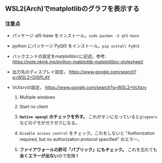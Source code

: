 ## WSL2(Arch)でmatplotlibのグラフを表示する
### 注意点
- パッケージ qt5-base をインストール。`sudo pacman -S qt5-base`

- python にパッケージ PyQt5 をインストール。`pip install PyQt5`

- バックエンドの設定をmatplotlibrcに記述。参考: https://note.nkmk.me/python-matplotlib-matplotlibrc-stylesheet/

- 出力先のディスプレイ設定。 https://www.google.com/search?q=WSL2+DISPLAY

- VcXsrvの設定。 https://www.google.com/search?q=WSL2+VcXsrv
  1. Multiple windows
  1. Start no client
  1. **`Native opengl` のチェックを外す。** これがオンになっていると`glxgears`などのデモがガクガクになる。
  
  1. `Disable access control` をチェック。これをしないと "Authorization required, but no authorization protocol specified" のエラー。
  
  1. **ファイアウォールの許可「パブリック」にもチェック。** これを忘れても**全くエラーが出ない**ので危険 :exclamation:
